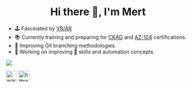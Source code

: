 <h1 align="center">Hi there 👋, I'm Mert</h1>

- :joystick: Fascinated by [VR/AR](https://aframe.io/)
- 📚 Currently training and preparing for [CKAD](https://www.cncf.io/certification/ckad/) and [AZ-104](https://docs.microsoft.com/en-us/learn/certifications/exams/az-104) certifications.
- 💬 Improving Git branching methodologies.
- 🔨 Working on improving 🐍 skills and automation concepts. 

![](https://snipboard.io/y0gv3a.jpg)

<p align="left">
<a href="https://dev.to/warns" target="blank"><img align="center" src="https://cdn.jsdelivr.net/npm/simple-icons@3.0.1/icons/dev-dot-to.svg" alt="warns" height="30" width="30" /></a>
<a href="https://www.linkedin.com/in/mert-alnuaimi/" target="blank"><img align="center" src="https://cdn.jsdelivr.net/npm/simple-icons@3.0.1/icons/linkedin.svg" alt="https://www.linkedin.com/in/mert-alnuaimi-8885b1a4" height="30" width="30" /></a>
</p>

<!-- ### Hi there! I'm Mert  👋

- 🔭 I’m currently learning and working on GitHub Action to create workflows to deploy Microservices on Kubernetes Clusters.
- 🌱 I’m currently learning and researching industry standard automation and security best practices. 
- 💬 Learning and improving Git branching methodologies.
- 🔨 Working on improving 🐍 knowledge and automation concepts. 

![](https://snipboard.io/y0gv3a.jpg)
-->

<!--
**Warns/warns** is a ✨ _special_ ✨ repository because its `README.md` (this file) appears on your GitHub profile.

Here are some ideas to get you started:

- 👯 I’m looking to collaborate on ...
- 🤔 I’m looking for help with ...
- 💬 Ask me about ...
- 📫 How to reach me: ...
- 😄 Pronouns: ...
- ⚡ Fun fact: ...
--> 

